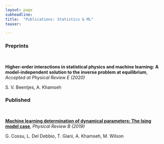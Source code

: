 ```yaml
---
layout: page
subheadline:
title:  "Publications: Statistics & ML"
teaser: 

---
```

<h3>Preprints</h3><br/>

<strong>Higher-order interactions in statistical physics and machine learning: A model-independent solution to the inverse problem at equilibrium</strong>, <em>Accepted at Physical Review E (2020)</em>

S. V. Beentjes, A. Khamseh

<h3>Published</h3><br/>

[<strong>Machine learning determination of dynamical parameters: The Ising model case</strong>][1], <em>Physical Review B (2019)</em>

G. Cossu, L. Del Debbio, T. Giani, A. Khamseh, M. Wilson

 [1]: https://doi.org/10.1103/PhysRevB.100.064304

